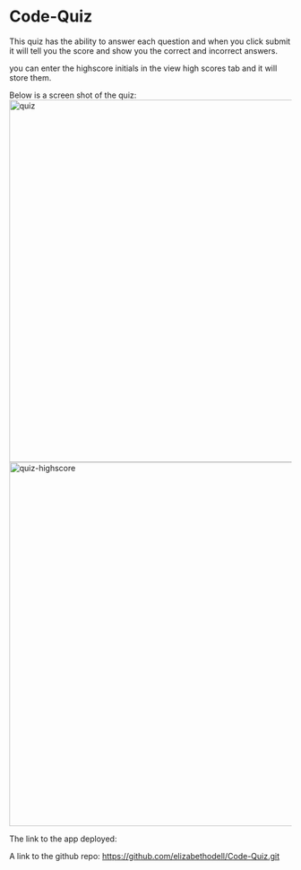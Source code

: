 # Code-Quiz

This quiz has the ability to answer each question and when you click submit it will tell you the score and show you the correct and incorrect answers.

you can enter the highscore initials in the view high scores tab and it will store them. 



Below is a screen shot of the quiz:
<img width="647" alt="quiz" src="https://user-images.githubusercontent.com/89113028/134827829-e54dbaef-b7b9-4d63-bc4f-8047cb58cac1.PNG">
<img width="650" alt="quiz-highscore" src="https://user-images.githubusercontent.com/89113028/134827830-b68f791c-336b-4bcb-a2f5-41b902369102.PNG">


The link to the app deployed:


A link to the github repo:
https://github.com/elizabethodell/Code-Quiz.git

